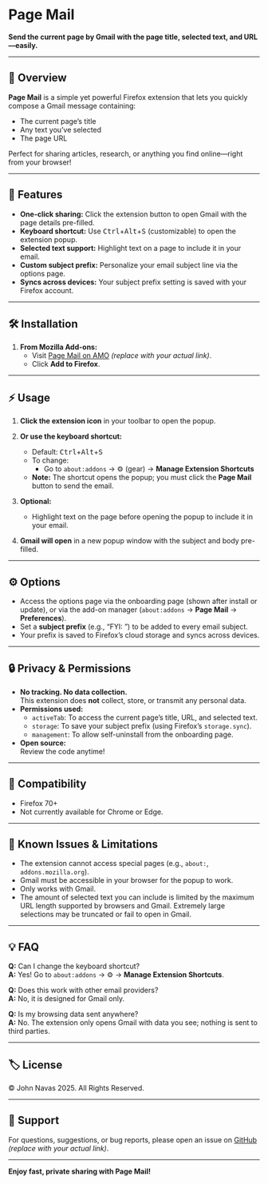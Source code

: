# Page Mail

**Send the current page by Gmail with the page title, selected text, and URL—easily.**

---

## 🚀 Overview

**Page Mail** is a simple yet powerful Firefox extension that lets you quickly compose a Gmail message containing:
- The current page’s title
- Any text you’ve selected
- The page URL

Perfect for sharing articles, research, or anything you find online—right from your browser!

---

## 🎉 Features

- **One-click sharing:** Click the extension button to open Gmail with the page details pre-filled.
- **Keyboard shortcut:** Use <kbd>Ctrl</kbd>+<kbd>Alt</kbd>+<kbd>S</kbd> (customizable) to open the extension popup.
- **Selected text support:** Highlight text on a page to include it in your email.
- **Custom subject prefix:** Personalize your email subject line via the options page.
- **Syncs across devices:** Your subject prefix setting is saved with your Firefox account.

---

## 🛠️ Installation

1. **From Mozilla Add-ons:**
   - Visit [Page Mail on AMO](https://addons.mozilla.org/) *(replace with your actual link)*.
   - Click **Add to Firefox**.

---

## ⚡ Usage

1. **Click the extension icon** in your toolbar to open the popup.
2. **Or use the keyboard shortcut:**  
   - Default: <kbd>Ctrl</kbd>+<kbd>Alt</kbd>+<kbd>S</kbd>  
   - To change:  
     - Go to `about:addons` → ⚙️ (gear) → **Manage Extension Shortcuts**
   - **Note:** The shortcut opens the popup; you must click the **Page Mail** button to send the email.

3. **Optional:**  
   - Highlight text on the page before opening the popup to include it in your email.

4. **Gmail will open** in a new popup window with the subject and body pre-filled.

---

## ⚙️ Options

- Access the options page via the onboarding page (shown after install or update), or via the add-on manager (`about:addons` → **Page Mail** → **Preferences**).
- Set a **subject prefix** (e.g., “FYI: ”) to be added to every email subject.
- Your prefix is saved to Firefox’s cloud storage and syncs across devices.

---

## 🔒 Privacy & Permissions

- **No tracking. No data collection.**  
  This extension does **not** collect, store, or transmit any personal data.
- **Permissions used:**
  - `activeTab`: To access the current page’s title, URL, and selected text.
  - `storage`: To save your subject prefix (using Firefox’s `storage.sync`).
  - `management`: To allow self-uninstall from the onboarding page.
- **Open source:**  
  Review the code anytime!

---

## 🦺 Compatibility

- Firefox 70+
- Not currently available for Chrome or Edge.

---

## 📖 Known Issues & Limitations

- The extension cannot access special pages (e.g., `about:`, `addons.mozilla.org`).
- Gmail must be accessible in your browser for the popup to work.
- Only works with Gmail.
- The amount of selected text you can include is limited by the maximum URL length supported by browsers and Gmail. Extremely large selections may be truncated or fail to open in Gmail.

---

## 💡 FAQ

**Q:** Can I change the keyboard shortcut?  
**A:** Yes! Go to `about:addons` → ⚙️ → **Manage Extension Shortcuts**.

**Q:** Does this work with other email providers?  
**A:** No, it is designed for Gmail only.

**Q:** Is my browsing data sent anywhere?  
**A:** No. The extension only opens Gmail with data you see; nothing is sent to third parties.

---

## 🏷️ License

© John Navas 2025. All Rights Reserved.

---

## 📣 Support

For questions, suggestions, or bug reports, please open an issue on [GitHub](https://github.com/your-repo) *(replace with your actual link)*.

---

**Enjoy fast, private sharing with Page Mail!**
